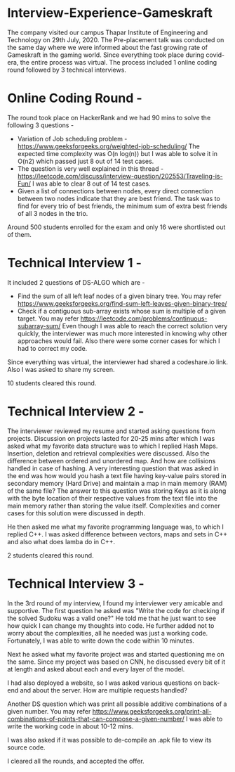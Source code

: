 # Interview-Experience-Gameskraft

The company visited our campus Thapar Institute of Engineering and Technology on 29th July, 2020. The Pre-placement talk was conducted on the same day where we were informed about the fast growing rate of Gameskraft in the gaming world. Since everything took place during covid-era, the entire process was virtual. The process included 1 online coding round followed by 3 technical interviews.

# Online Coding Round - 

The round took place on HackerRank and we had 90 mins to solve the following 3 questions - 

  - Variation of Job scheduling problem - https://www.geeksforgeeks.org/weighted-job-scheduling/ The expected time complexity was O(n log(n)) but I was able to solve it in O(n2) which passed just 8 out of 14 test cases.
  - The question is very well explained in this thread - https://leetcode.com/discuss/interview-question/202553/Traveling-is-Fun/ I was able to clear 8 out of 14 test cases.
  - Given a list of connections between nodes, every direct connection between two nodes indicate that they are best friend. The task was to find for every trio of best friends, the minimum sum of extra best friends of all 3 nodes in the trio.

Around 500 students enrolled for the exam and only 16 were shortlisted out of them.

# Technical Interview 1 - 

It included 2 questions of DS-ALGO which are - 

  - Find the sum of all left leaf nodes of a given binary tree. You may refer https://www.geeksforgeeks.org/find-sum-left-leaves-given-binary-tree/
  - Check if a contiguous sub-array exists whose sum is multiple of a given target. You may refer https://leetcode.com/problems/continuous-subarray-sum/ Even though I was able to reach the correct solution very quickly, the interviewer was much more interested in knowing why other approaches would fail. Also there were some corner cases for which I had to correct my code.

Since everything was virtual, the interviewer had shared a codeshare.io link. Also I was asked to share my screen.

10 students cleared this round.

# Technical Interview 2 - 

The interviewer reviewed my resume and started asking questions from projects. Discussion on projects lasted for 20-25 mins after which I was asked what my favorite data structure was to which I replied Hash Maps.  Insertion, deletion and retrieval complexities were discussed. Also the difference between ordered and unordered map. And how are collisions handled in case of hashing. A very interesting question that was asked in the end was how would you hash a text file having key-value pairs stored in secondary memory (Hard Drive) and maintain a map in main memory (RAM) of the same file?  The answer to this question was storing Keys as it is along with the byte location of their respective values from the text file into the main memory rather than storing the value itself. Complexities and corner cases for this solution were discussed in depth.

He then asked me what my favorite programming language was, to which I replied C++. I was asked difference between vectors, maps and sets in C++ and also what does lamba do in C++.

2 students cleared this round.

# Technical Interview 3 -

In the 3rd round of my interview, I found my interviewer very amicable and supportive. The first question he asked was "Write the code for checking if the solved Sudoku was a valid one?" He told me that he just want to see how quick I can change my thoughts into code. He further added not to worry about the complexities, all he needed was just a working code. Fortunately, I was able to write down the code within 10 minutes.

Next he asked what my favorite project was and started questioning me on the same. Since my project was based on CNN, he discussed every bit of it at length and asked about each and every layer of the model.

I had also deployed a website, so I was asked various questions on back-end and about the server. How are multiple requests handled?

Another DS question which was print all possible additive combinations of a given number. You may refer https://www.geeksforgeeks.org/print-all-combinations-of-points-that-can-compose-a-given-number/ I was able to write the working code in about 10-12 mins.

I was also asked if it was possible to de-compile an .apk file to view its source code.

I cleared all the rounds, and accepted the  offer.
